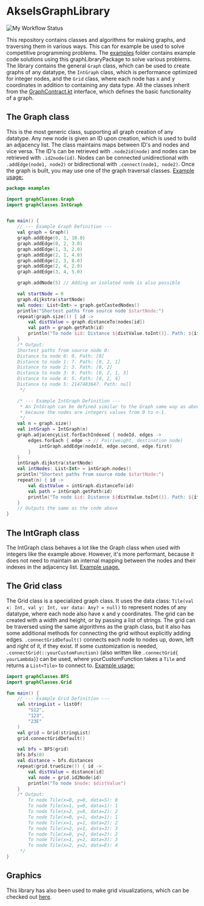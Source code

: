 # AkselsGraphLibrary

![My Workflow Status](https://github.com/Norskeaksel/AkselsGraphLibrary/actions/workflows/ci.yml/badge.svg)

This repository contains classes and algorithms for making graphs, and traversing them in various ways.
This can for example be used to solve competitive programming problems.
The [examples](src/main/kotlin/examples) folder contains example code solutions using this graphLibraryPackage to solve
various problems.
The library contains the general `Graph` class, which can be used to create graphs of any datatype,
the `IntGraph` class, which is performance optimized for integer nodes,
and the `Grid` class, where each node has x and y coordinates in addition to containing any data type.
All the classes inherit from the [GraphContract.kt](src%2Fmain%2Fkotlin%2FgraphClasses%2FGraphContract.kt) interface,
which defines the basic functionality of a graph.

## The Graph class

This is the most generic class, supporting all graph creation of any datatype. Any new node is given an ID upon
creation,
which is used to build an adjacency list. The class maintains maps between ID's and nodes and vice versa.
The ID's can be retrieved with `.node2id(node)` and nodes can be retrieved with `.id2node(id)`.
Nodes can be connected unidirectional with `.addEdge(node1, node2)` or bidirectional with `.connect(node1, node2)`.
Once the graph is built, you may use one of the graph traversal classes.
[Example usage:](src/main/kotlin/examples/GraphExample.kt)

```kotlin
package examples

import graphClasses.Graph
import graphClasses.IntGraph


fun main() {
    // --- Example Graph Definition ---
    val graph = Graph()
    graph.addEdge(0, 1, 10.0)
    graph.addEdge(0, 2, 3.0)
    graph.addEdge(1, 3, 2.0)
    graph.addEdge(2, 1, 4.0)
    graph.addEdge(2, 3, 8.0)
    graph.addEdge(2, 4, 2.0)
    graph.addEdge(3, 4, 5.0)

    graph.addNode(5) // Adding an isolated node is also possible

    val startNode = 0
    graph.dijkstra(startNode)
    val nodes: List<Int> = graph.getCastedNodes()
    println("Shortest paths from source node $startNode:")
    repeat(graph.size()) { id ->
        val distValue = graph.distanceTo(nodes[id])
        val path = graph.getPath(id)
        println("To node $id: Distance ${distValue.toInt()}. Path: ${if (distValue < Int.MAX_VALUE) path else null}")
    }
    /* Output:
    Shortest paths from source node 0:
    Distance to node 0: 0. Path: [0]
    Distance to node 1: 7. Path: [0, 2, 1]
    Distance to node 2: 3. Path: [0, 2]
    Distance to node 3: 9. Path: [0, 2, 1, 3]
    Distance to node 4: 5. Path: [0, 2, 4]
    Distance to node 5: 2147483647. Path: null
     */

    /* --- Example IntGraph Definition ---
     * An IntGraph can be defined similar to the Graph same way as above, but it can also be initialized with a size,
     * because the nodes are integers values from 0 to n-1.
     */
    val n = graph.size()
    val intGraph = IntGraph(n)
    graph.adjacencyList.forEachIndexed { nodeId, edges ->
        edges.forEach { edge -> // Pair(weight, destination node)
            intGraph.addEdge(nodeId, edge.second, edge.first)
        }
    }
    intGraph.dijkstra(startNode)
    val intNodes: List<Int> = intGraph.nodes()
    println("Shortest paths from source node $startNode:")
    repeat(n) { id ->
        val distValue = intGraph.distanceTo(id)
        val path = intGraph.getPath(id)
        println("To node $id: Distance ${distValue.toInt()}. Path: ${if (distValue < Int.MAX_VALUE) path else null}")
    }
    // Outputs the same as the code above
}
```

## The IntGraph class

The IntGraph class behaves a lot like the Graph class when used with integers like the example above. However,
it's more performant, because it does not need to maintain an internal mapping between the nodes and their indexes in
the adjacency list.
[Example usage.](src/main/kotlin/examples/GraphExample.kt)

## The Grid class

The Grid class is a specialized graph class. It uses the data class:
```Tile(val x: Int, val y: Int, var data: Any? = null)```
to represent nodes of any datatype, where each node also have x and y coordinates.
The grid can be created with a width and height, or by passing a list of strings.
The grid can be traversed using the same algorithms as the graph class,
but it also has some additional methods for connecting the grid without explicitly adding
edges. `.connectGridDefault()` connects each node to nodes up, down, left and right of it, if they exist.
If some customization is needed, `.connectGrid(::yourCustomFunction)` (also written like `.connectGrid{ yourLambda}`)
can be used, where yourCustomFunction takes a `Tile` and returns a `List<Tile>` to connect
to. [Example usage:](src/main/kotlin/examples/GridExample.kt)

```kotlin
import graphClasses.BFS
import graphClasses.Grid

fun main() {
    // --- Example Grid Definition ---
    val stringList = listOf(
        "S12",
        "123",
        "23E"
    )
    val grid = Grid(stringList)
    grid.connectGridDefault()

    val bfs = BFS(grid)
    bfs.bfs(0)
    val distance = bfs.distances
    repeat(grid.trueSize()) { id ->
        val distValue = distance[id]
        val node = grid.id2Node(id)
        println("To node $node: $distValue")
    }
    /* Output:
        To node Tile(x=0, y=0, data=S): 0
        To node Tile(x=1, y=0, data=1): 1
        To node Tile(x=2, y=0, data=2): 2
        To node Tile(x=0, y=1, data=1): 1
        To node Tile(x=1, y=1, data=2): 2
        To node Tile(x=2, y=1, data=3): 3
        To node Tile(x=0, y=2, data=2): 2
        To node Tile(x=1, y=2, data=3): 3
        To node Tile(x=2, y=2, data=E): 4
     */
}
```

## Graphics

This library has also been used to make grid visualizations, which can be checked
out [here](https://github.com/Norskeaksel/GridGraphics/).
